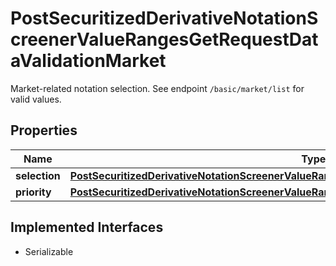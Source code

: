 

# PostSecuritizedDerivativeNotationScreenerValueRangesGetRequestDataValidationMarket

Market-related notation selection. See endpoint `/basic/market/list` for valid values.

## Properties

Name | Type | Description | Notes
------------ | ------------- | ------------- | -------------
**selection** | [**PostSecuritizedDerivativeNotationScreenerValueRangesGetRequestDataValidationMarketSelection**](PostSecuritizedDerivativeNotationScreenerValueRangesGetRequestDataValidationMarketSelection.md) |  |  [optional]
**priority** | [**PostSecuritizedDerivativeNotationScreenerValueRangesGetRequestDataValidationMarketPriority**](PostSecuritizedDerivativeNotationScreenerValueRangesGetRequestDataValidationMarketPriority.md) |  |  [optional]


## Implemented Interfaces

* Serializable


